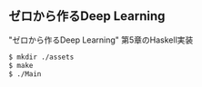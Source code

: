 ## ゼロから作るDeep Learning

"ゼロから作るDeep Learning" 第5章のHaskell実装

```sh
$ mkdir ./assets
$ make
$ ./Main
```
